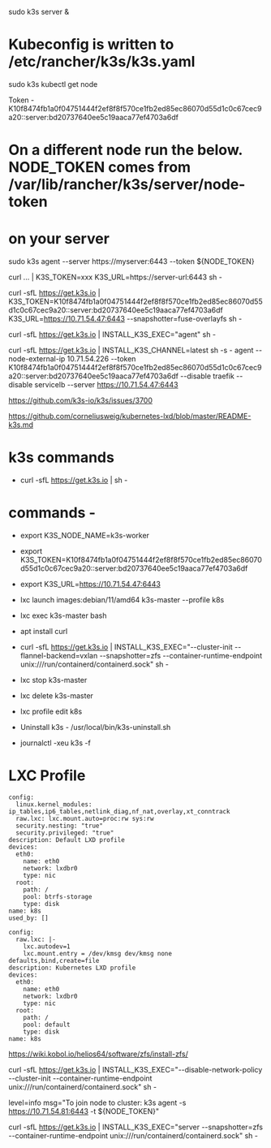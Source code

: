 sudo k3s server &
# Kubeconfig is written to /etc/rancher/k3s/k3s.yaml
sudo k3s kubectl get node


Token - K10f8474fb1a0f04751444f2ef8f8f570ce1fb2ed85ec86070d55d1c0c67cec9a20::server:bd20737640ee5c19aaca77ef4703a6df

# On a different node run the below. NODE_TOKEN comes from /var/lib/rancher/k3s/server/node-token
# on your server
sudo k3s agent --server https://myserver:6443 --token ${NODE_TOKEN}

curl ... | K3S_TOKEN=xxx K3S_URL=https://server-url:6443 sh -


curl -sfL https://get.k3s.io | K3S_TOKEN=K10f8474fb1a0f04751444f2ef8f8f570ce1fb2ed85ec86070d55d1c0c67cec9a20::server:bd20737640ee5c19aaca77ef4703a6df K3S_URL=https://10.71.54.47:6443 --snapshotter=fuse-overlayfs sh -




curl -sfL https://get.k3s.io | INSTALL_K3S_EXEC="agent" sh -




curl -sfL https://get.k3s.io | INSTALL_K3S_CHANNEL=latest  sh -s -     agent     --node-external-ip 10.71.54.226 --token K10f8474fb1a0f04751444f2ef8f8f570ce1fb2ed85ec86070d55d1c0c67cec9a20::server:bd20737640ee5c19aaca77ef4703a6df --disable traefik --disable servicelb --server https://10.71.54.47:6443



https://github.com/k3s-io/k3s/issues/3700



https://github.com/corneliusweig/kubernetes-lxd/blob/master/README-k3s.md


# k3s commands
- curl -sfL https://get.k3s.io | sh -

# commands - 

- export K3S_NODE_NAME=k3s-worker
- export K3S_TOKEN=K10f8474fb1a0f04751444f2ef8f8f570ce1fb2ed85ec86070d55d1c0c67cec9a20::server:bd20737640ee5c19aaca77ef4703a6df
- export K3S_URL=https://10.71.54.47:6443

- lxc launch images:debian/11/amd64 k3s-master  --profile k8s
- lxc exec k3s-master bash
- apt install curl
- curl -sfL https://get.k3s.io | INSTALL_K3S_EXEC="--cluster-init --flannel-backend=vxlan --snapshotter=zfs --container-runtime-endpoint unix:///run/containerd/containerd.sock" sh -
- lxc stop k3s-master
- lxc delete k3s-master
- lxc profile edit k8s
- Uninstall k3s - /usr/local/bin/k3s-uninstall.sh


- journalctl -xeu k3s -f 

# LXC Profile

```
config:
  linux.kernel_modules: ip_tables,ip6_tables,netlink_diag,nf_nat,overlay,xt_conntrack
  raw.lxc: lxc.mount.auto=proc:rw sys:rw
  security.nesting: "true"
  security.privileged: "true"
description: Default LXD profile
devices:
  eth0:
    name: eth0
    network: lxdbr0
    type: nic
  root:
    path: /
    pool: btrfs-storage
    type: disk
name: k8s
used_by: []

```



```
config:
  raw.lxc: |-
    lxc.autodev=1
    lxc.mount.entry = /dev/kmsg dev/kmsg none defaults,bind,create=file
description: Kubernetes LXD profile
devices:
  eth0:
    name: eth0
    network: lxdbr0
    type: nic
  root:
    path: /
    pool: default 
    type: disk
name: k8s

```





https://wiki.kobol.io/helios64/software/zfs/install-zfs/




curl -sfL https://get.k3s.io | INSTALL_K3S_EXEC="--disable-network-policy --cluster-init  --container-runtime-endpoint unix:///run/containerd/containerd.sock" sh -



level=info msg="To join node to cluster: k3s agent -s https://10.71.54.81:6443 -t ${NODE_TOKEN}"


curl -sfL https://get.k3s.io | INSTALL_K3S_EXEC="server --snapshotter=zfs --container-runtime-endpoint unix:///run/containerd/containerd.sock" sh -
